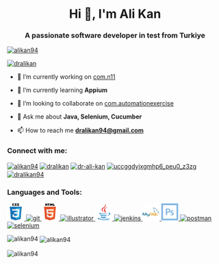 <h1 align="center">Hi 👋, I'm Ali Kan</h1>
<h3 align="center">A passionate software developer in test from Turkiye</h3>

<p align="left"> <a href="https://github.com/ryo-ma/github-profile-trophy"><img src="https://github-profile-trophy.vercel.app/?username=alikan94" alt="alikan94" /></a> </p>

<p align="left"> <a href="https://twitter.com/dralikan" target="blank"><img src="https://img.shields.io/twitter/follow/dralikan?logo=twitter&style=for-the-badge" alt="dralikan" /></a> </p>

- 🔭 I’m currently working on [com.n11](https://github.com/alikan94/n11.com-automation-framework)

- 🌱 I’m currently learning **Appium**

- 👯 I’m looking to collaborate on [com.automationexercise](https://github.com/alikan94/AutomationExerciseFrameWork)

- 💬 Ask me about **Java, Selenium, Cucumber**

- 📫 How to reach me **dralikan94@gmail.com**

<h3 align="left">Connect with me:</h3>
<p align="left">
<a href="https://dev.to/alikan94" target="blank"><img align="center" src="https://raw.githubusercontent.com/rahuldkjain/github-profile-readme-generator/master/src/images/icons/Social/devto.svg" alt="alikan94" height="30" width="40" /></a>
<a href="https://twitter.com/dralikan" target="blank"><img align="center" src="https://raw.githubusercontent.com/rahuldkjain/github-profile-readme-generator/master/src/images/icons/Social/twitter.svg" alt="dralikan" height="30" width="40" /></a>
<a href="https://linkedin.com/in/dr-ali-kan" target="blank"><img align="center" src="https://raw.githubusercontent.com/rahuldkjain/github-profile-readme-generator/master/src/images/icons/Social/linked-in-alt.svg" alt="dr-ali-kan" height="30" width="40" /></a>
<a href="https://www.youtube.com/c/uccggdyjxgmhp6_peu0_z3zg" target="blank"><img align="center" src="https://raw.githubusercontent.com/rahuldkjain/github-profile-readme-generator/master/src/images/icons/Social/youtube.svg" alt="uccggdyjxgmhp6_peu0_z3zg" height="30" width="40" /></a>
<a href="https://www.leetcode.com/dralikan94" target="blank"><img align="center" src="https://raw.githubusercontent.com/rahuldkjain/github-profile-readme-generator/master/src/images/icons/Social/leet-code.svg" alt="dralikan94" height="30" width="40" /></a>
</p>

<h3 align="left">Languages and Tools:</h3>
<p align="left"> <a href="https://www.w3schools.com/css/" target="_blank" rel="noreferrer"> <img src="https://raw.githubusercontent.com/devicons/devicon/master/icons/css3/css3-original-wordmark.svg" alt="css3" width="40" height="40"/> </a> <a href="https://git-scm.com/" target="_blank" rel="noreferrer"> <img src="https://www.vectorlogo.zone/logos/git-scm/git-scm-icon.svg" alt="git" width="40" height="40"/> </a> <a href="https://www.w3.org/html/" target="_blank" rel="noreferrer"> <img src="https://raw.githubusercontent.com/devicons/devicon/master/icons/html5/html5-original-wordmark.svg" alt="html5" width="40" height="40"/> </a> <a href="https://www.adobe.com/in/products/illustrator.html" target="_blank" rel="noreferrer"> <img src="https://www.vectorlogo.zone/logos/adobe_illustrator/adobe_illustrator-icon.svg" alt="illustrator" width="40" height="40"/> </a> <a href="https://www.java.com" target="_blank" rel="noreferrer"> <img src="https://raw.githubusercontent.com/devicons/devicon/master/icons/java/java-original.svg" alt="java" width="40" height="40"/> </a> <a href="https://www.jenkins.io" target="_blank" rel="noreferrer"> <img src="https://www.vectorlogo.zone/logos/jenkins/jenkins-icon.svg" alt="jenkins" width="40" height="40"/> </a> <a href="https://www.mysql.com/" target="_blank" rel="noreferrer"> <img src="https://raw.githubusercontent.com/devicons/devicon/master/icons/mysql/mysql-original-wordmark.svg" alt="mysql" width="40" height="40"/> </a> <a href="https://www.photoshop.com/en" target="_blank" rel="noreferrer"> <img src="https://raw.githubusercontent.com/devicons/devicon/master/icons/photoshop/photoshop-line.svg" alt="photoshop" width="40" height="40"/> </a> <a href="https://postman.com" target="_blank" rel="noreferrer"> <img src="https://www.vectorlogo.zone/logos/getpostman/getpostman-icon.svg" alt="postman" width="40" height="40"/> </a> <a href="https://www.selenium.dev" target="_blank" rel="noreferrer"> <img src="https://raw.githubusercontent.com/detain/svg-logos/780f25886640cef088af994181646db2f6b1a3f8/svg/selenium-logo.svg" alt="selenium" width="40" height="40"/> </a> </p>

<p><img align="left" src="https://github-readme-stats.vercel.app/api/top-langs?username=alikan94&show_icons=true&locale=en&layout=compact" alt="alikan94" /></p>

<p>&nbsp;<img align="center" src="https://github-readme-stats.vercel.app/api?username=alikan94&show_icons=true&locale=en" alt="alikan94" /></p>

<p><img align="center" src="https://github-readme-streak-stats.herokuapp.com/?user=alikan94&" alt="alikan94" /></p>
